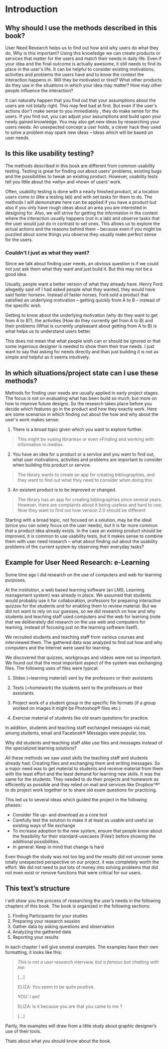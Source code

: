 # Introduction

<!-- what do you want to find our may be incorported somewhere here -->

## Why should I use the methods described in this book?

User Need Research helps us to find out how and why users do what they do. Why is this important? Using this knowledge we can create products or services that matter for the users and match their needs in daily life.  Even if your idea and the final outcome is actually awesome, it still needs to find its place in the user's life. It can be helpful to consider existing motivations, activities and problems the users have and to know the context the interaction happens in. Will they be motivated or tired? What other products do they use in the situations in which your idea may matter? How may other people influence the interaction?

It can naturally happen that you find out that your assumptions about the users are not totally right. This may feel bad at first. But even if the user's actions don't make sense to you immediately , they do make sense for the users. If you find out, you can adjust your assumptions and build upon your newly gained knowledge. You may also get new ideas by researching your users needs: An unexpected concept a user holds, a clever hack they used to solve a problem may spark new ideas – Ideas which will be based on user needs.

## Is this like usability testing?

The methods described in this book are different from common usability testing. Testing is great for finding out about users’ problems, existing bugs and the possibilities to tweak an existing product. However, usability tests tell you little about the »why« and »how« of users’ work.

Often, usability testing is done with a nearly finished product, at a location users come to (like a testing lab) and with set tasks for them to do. The methods I will demonstrate here can be applied if you have a product but also if you only have rough ideas about an area you are interested in designing for. Also, we will strive for getting the information in the context where the interaction usually happens (not in a lab) and observe tasks that the user would just do in contrast to set ones. This allows us to explore the actual actions and the reasons behind them –  because even if you might be puzzled about some things you observe they usually make perfect sense for the users.

### Couldn't I just as what they want?

Since we talk about finding user needs, an obvious question is if we could not just ask them what they want and just build it. But this may not be a good idea.

Usually, people want a better version of what they already have.  Henry Ford allegedly said »If I had asked people what they wanted, they would have said faster horses«. Instead of faster horses, Ford sold a product that satisfied an underlying motivation – getting quickly from A to B – instead of the specific wish.

Getting to know about the underlying motivation (why do they want to get from A to B?), the activities (How do they currently get from A to B) and their problems (What is currently unpleasant about getting from A to B) is what helps us to understand users better.

This does not mean that what people wish can or should be ignored or that some ingenious designer is needed to show them their true needs. I just want to say that asking for needs directly and than just building it is not as simple and helpful as it seems intuitively.


## In which situations/project state can I use these methods?

Methods for finding user needs are usually applied in early project stages. The focus is not on evaluating what has been build so much, but more on how to improve future designs. So the research takes place before you decide which features go in the product and how they exactly work. Here are some scenarios in which finding out about the how and why about the user's work makes sense:

1. There is a broad topic given which you want to explore further.

> This might be »using libraries« or even »Finding and working with information in media«.

2. You have an idea for a product or a service and you want to find out, what user motivations, activities and problems are important to consider when building this product or service.

> The library wants to create an app for creating bibliographies, and
> they want to find out what they need to consider when doing this

3. An existent product is to be improved or changed.

> The library has an app for creating bibliographies since several years.
> However, there are complaints about it being useless and hard to use;
> Now they want to find out how version 2.0 should be different

Starting with a broad topic, not focused on a solution, may be the ideal (since you can solely focus on the user needs), but it is far more common that a product idea already exists. In the case an *existing* product should be improved, it is common to use usability tests, but it makes sense to combine them with user need research – what about finding out about the usability problems of the current system by observing their everyday tasks?


## Example for User Need Research: e-Learning

Some time ago I did research on the use of computers and web for learning purposes.

At the institution, a web based learning software (an LMS, Learning management system)
was already in place. We assumed that students would probably use it for collaboration,
professors for preparing interactive quizzes for the students and for enabling them to
review material. But we did not want to rely on our guesses, so we did research on how
and why students and teaching staff used computers and the web for learning (note that we
deliberately did research on the use web and computers for learning, instead of focusing
just on the learning software itself).

We recruited students and teaching staff from various courses and interviewed them. The gathered data
was analyzed to find out how and why computers and the Internet were used for learning.

We discovered that  quizzes, workgroups and videos were not so important. We found out that the most important aspect of the system was exchanging files. The following uses of files were typical:

1. Slides (=learning material) sent by the professors or their assistants

2. Texts (=homework) the students sent to the professors or their assistants.

3. Project work of a student group in the specific file formats (if a group worked on images it might be Photoshop® files etc.)

4. Exercise material of students like old exam questions for practice.

In addition, students and teaching staff exchanged messages via mail;
among students, email and Facebook® Messages were  popular, too.

Why did students and teaching staff alike use files and messages instead of
the specialized learning solutions?

All these methods we saw used skills the teaching staff and students already had:
Creating files and exchanging them and writing messages. So a major need was
to get material to students and receive material from them with the least effort
and the least demand for learning new skills. It was the same for the students: They needed
to do their projects and homework as efficiently as possible and they relied
on mail and services like Dropbox^®^ to do project work together or to share old exam
questions for practicing.

This led us to several ideas which guided the project in the following phases:

* Consider file up- and download as a core tool
* Carefully test the solution to make it at least as usable and useful as existing ways of file exchange
* To increase adoption to the new system, ensure that people know about the feasibility for their standard-usecases (Files!) before showing the additional possibilities.
* In general: Keep in mind that change is hard

Even though the study was not too big and the results did not uncover some
totally unexpected perspective on our project, it was completely worth the effort.
We did not need to put lots of money into solving problems that did not even
exist or  remove functions that were critical for our users.

## This text’s structure
I will show you the process of researching the user’s needs in the following chapters of this book. The book is organized in the following sections:

1. Finding Participants for your studies
2. Preparing your research session
3. Gather data by asking questions  and observation
4. Analyzing the gathered data
5. Reporting your results

In each chapter I will give several examples. The examples have their own formatting, it looks like this:


> *This is not a user research interview, but a famous bot chatting with me:*
>
> […]
>
> ELIZA: You seem to be quite positive.
>
> YOU:   I am!
>
> ELIZA: Is it because you are that you came to me ?
>
>[…]


Partly, the examples will draw from a little study about graphic designer’s use of their tools.

Thats about what you should know about the book.
